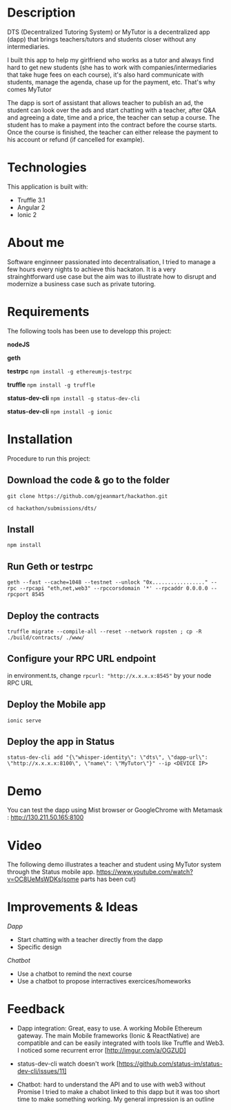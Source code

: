 # Description
DTS (Decentralized Tutoring System) or MyTutor is a decentralized app (dapp) that brings teachers/tutors and students closer without any intermediaries.

I built this app to help my girlfriend who works as a tutor and always find hard to get new students (she has to work with companies/intermediaries that take huge fees on each course), it's also hard communicate with students, manage the agenda, chase up for the payment, etc. That's why comes MyTutor

The dapp is sort of assistant that allows teacher to publish an ad, the student can look over the ads and start chatting with a teacher, after Q&A and agreeing a date, time and a price, the teacher can setup a course.
The student has to make a payment into the contract before the course starts.
Once the course is finished, the teacher can either release the payment to his account or refund (if cancelled for example).


# Technologies
This application is built with:
- Truffle 3.1
- Angular 2
- Ionic 2


# About me
Software enginneer passionated into decentralisation, I tried to manage a few hours every nights to achieve this hackaton. It is a very strainghtforward use case but the aim was to illustrate how to disrupt and modernize a business case such as private tutoring.



# Requirements
The following tools has been use to developp this project:

**nodeJS**

**geth**

**testrpc** 
`npm install -g ethereumjs-testrpc`

**truffle** 
`npm install -g truffle`

**status-dev-cli** 
`npm install -g status-dev-cli`

**status-dev-cli** 
`npm install -g ionic`


# Installation
Procedure to run this project:

## Download the code & go to the folder
```
git clone https://github.com/gjeanmart/hackathon.git

cd hackathon/submissions/dts/
```


## Install
```
npm install
```


## Run Geth or testrpc

```
geth --fast --cache=1048 --testnet --unlock "0x................." --rpc --rpcapi "eth,net,web3" --rpccorsdomain '*' --rpcaddr 0.0.0.0 --rpcport 8545
```


## Deploy the contracts
```
truffle migrate --compile-all --reset --network ropsten ; cp -R ./build/contracts/ ./www/
```


## Configure your RPC URL endpoint
in environment.ts, change `rpcurl: "http://x.x.x.x:8545"` by your node RPC URL


## Deploy the Mobile app
```
ionic serve
```


## Deploy the app in Status
```
status-dev-cli add "{\"whisper-identity\": \"dts\", \"dapp-url\": \"http://x.x.x.x:8100\", \"name\": \"MyTutor\"}" --ip <DEVICE IP>
```


# Demo
You can test the dapp using Mist browser or GoogleChrome with Metamask : http://130.211.50.165:8100


# Video
The following demo illustrates a teacher and student using MyTutor system through the Status mobile app.
https://www.youtube.com/watch?v=OC8UeMsWDKs(some parts has been cut)


# Improvements & Ideas
*Dapp*
- Start chatting with a teacher directly from the dapp
- Specific design

*Chatbot*
- Use a chatbot to remind the next course 
- Use a chatbot to propose interractives exercices/homeworks


# Feedback

- Dapp integration: 
Great, easy to use. A working Mobile Ethereum gateway. The main Mobile frameworks (Ionic & ReactNative) are compatible and can be  easily integrated with tools like Truffle and Web3.
I noticed some recurrent error [http://imgur.com/a/OGZUD]

- status-dev-cli watch doesn't work [https://github.com/status-im/status-dev-cli/issues/11]

- Chatbot: hard to understand the API and to use with web3 without Promise
I tried to make a chabot linked to this dapp but it was too short time to make something working. My general impression is an outline 




